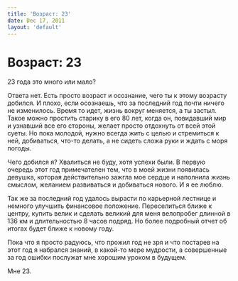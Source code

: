 ```yaml
---
title: 'Возраст: 23'
date: Dec 17, 2011
layout: 'default'
---
```


# Возраст: 23

23 года это много или мало?

Ответа нет. Есть просто возраст и осознание, чего ты к этому возрасту добился. И плохо, если осознаешь, что за последний год почти ничего не изменилось. Время то идет, жизнь вокруг меняется, а ты застыл. Такое можно простить старику в его 80 лет, когда он, повидавший мир и узнавший все его стороны, желает просто отдохнуть от всей этой суеты. Но пока молодой, нужно всегда жить с целью и стремиться к ней, добиваться, что-то делать, а не сидеть сложа руки и ждать с моря погоды.

Чего добился я? Хвалиться не буду, хотя успехи были. В первую очередь этот год примечателен тем, что в моей жизни появилась девушка, которая действительно зажгла мое сердце и наполнила жизнь смыслом, желанием развиваться и добиваться нового. И я ее люблю.

Так же за последний год удалось вырасти по карьерной лестнице и немного улучшить финансовое положение. Переселиться ближе к центру, купить велик и сделать великий для меня велопробег длинной в 136 км и длительностью 8 часов подряд. Но более подробный отчет об итогах будет ближе к новому году.

Пока что я просто радуюсь, что прожил год не зря и что постарев на этот год я набрался знаний, в какой-то мере мудрости, а совершенные за год ошибки послужат мне хорошим уроком в будущем.

Мне 23.